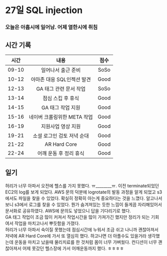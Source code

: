 # 27일 SQL injection

### 오늘은 아홉시에 일어남. 어제 열한시에 취침

## 시간 기록 
|시간|내용|점수|
|:-:|:-:|:-:|
|09-10|일어나서 출근 준비|SoSo|
|10-12|아마존 대응 SQL인젝션 발견|Good|
|12-13|GA 태그 관련 문서 작업|SoSo|
|13-14|점심 스킵 후 휴식|Good|
|14-15|GA 태그 작업 지원|Good|
|15-16|네이버 크롤링위한 META 작업|Good|
|16-19|지원사업 영상 지원|Good|
|19-21|소셜 로그인 검토 저녁 순대|Good|
|21-22|AR Hard Core|Good|
|22-24|어깨 운동 후 정리 휴식|Good|

## 일기
허리가 너무 아파서 오전에 헬스를 가지 못했다. ㅠ________ㅠ.
이전 terminate되었던 EC2의 log를 보게 되었다. AWS 문의 덕분에 logrotate의 발동 과정을 알게 되었고 s3에서도 파일을 찾을 수 있었다. 확실히 정확히 아는게 중요하다는 것을 느꼈다. 알고나서 보니 s3에서 로그를 찾을 수 있었다. 뭔가 숨겨져있는 듯한 느낌이 들게끔 자리해있어서 문서화로 공유하였다. AWS에 문의도 넣었으니 답을 기다리기로 했다.   
GA 태그 작업이 조금 많이 커져서 작업시간을 많이 가져가긴 했지만 정리가 되는 기회여서 작업을 마치고나서 뿌듯함을 가졌다.  
허리가 너무 아파서 숙이질 못했는데 점심시간에 누워서 조금 쉬고 나니까 괜찮아져서 저녁에 AR Hard Core에 가서 또 열심히 했다. 하고나면 더 아플수도 있을거라 생각했는데 운동을 마치고 났을때 물리치료를 한 것처럼 몸이 너무 가벼웠다. 컨디션이 너무 괜찮아져서 어제 못갔던 헬스장에 가서 어깨운동까지 했다. ㅎㅎㅎㅎ